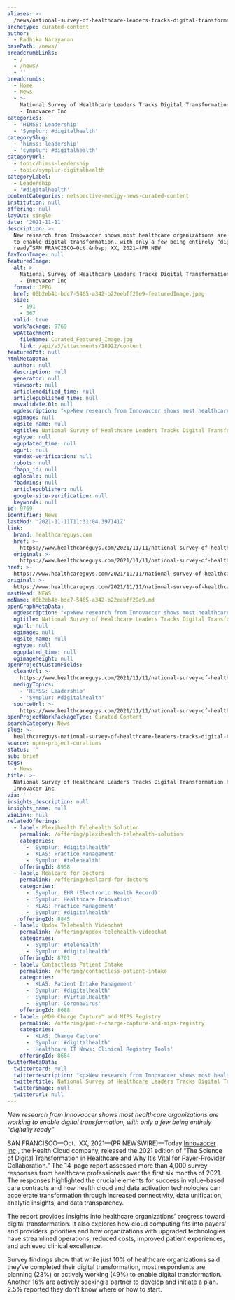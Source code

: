 ```yaml
---
aliases: >-
  /news/national-survey-of-healthcare-leaders-tracks-digital-transformation-progress-innovacer-inc
archetype: curated-content
author:
  - Radhika Narayanan
basePath: /news/
breadcrumbLinks:
  - /
  - /news/
  - ''
breadcrumbs:
  - Home
  - News
  - >-
    National Survey of Healthcare Leaders Tracks Digital Transformation Progress
    - Innovacer Inc
categories:
  - 'HIMSS: Leadership'
  - 'Symplur: #digitalhealth'
categorySlug:
  - 'himss: leadership'
  - 'symplur: #digitalhealth'
categoryUrl:
  - topic/himss-leadership
  - topic/symplur-digitalhealth
categoryLabel:
  - Leadership
  - '#digitalhealth'
contentCategories: netspective-medigy-news-curated-content
institution: null
offering: null
layOut: single
date: '2021-11-11'
description: >-
  New research from Innovaccer shows most healthcare organizations are working
  to enable digital transformation, with only a few being entirely “digitally
  ready”SAN FRANCISCO—Oct.&nbsp; XX, 2021—(PR NEW
favIconImage: null
featuredImage:
  alt: >-
    National Survey of Healthcare Leaders Tracks Digital Transformation Progress
    - Innovacer Inc
  format: JPEG
  href: 00b2eb4b-bdc7-5465-a342-b22eebff29e9-featuredImage.jpeg
  size:
    - 191
    - 367
  valid: true
  workPackage: 9769
  wpAttachment:
    fileName: Curated_Featured_Image.jpg
    link: /api/v3/attachments/18922/content
featuredPdf: null
htmlMetaData:
  author: null
  description: null
  generator: null
  viewport: null
  articlemodified_time: null
  articlepublished_time: null
  msvalidate.01: null
  ogdescription: "<p>New research from Innovaccer shows most healthcare organizations are working to enable digital transformation, with only a few being entirely “digitally ready” SAN FRANCISCO—Oct.\_ XX, 2021—(PR NEWSWIRE)—Today Innovaccer Inc., the Health Cloud company, released the 2021 edition of “The Science of Digital Transformation in Healthcare and Why It’s Vital for Payer-Provider Collaboration.” The 14-page report<br/><br/><a target=\"_blank\" href=https://www.healthcareguys.com/2021/11/11/national-survey-of-healthcare-leaders-tracks-digital-transformation-progress/>Read on healthcareguys.com</a></p>"
  ogimage: null
  ogsite_name: null
  ogtitle: National Survey of Healthcare Leaders Tracks Digital Transformation Progress
  ogtype: null
  ogupdated_time: null
  ogurl: null
  yandex-verification: null
  robots: null
  fbapp_id: null
  oglocale: null
  fbadmins: null
  articlepublisher: null
  google-site-verification: null
  keywords: null
id: 9769
identifier: News
lastMod: '2021-11-11T11:31:04.397141Z'
link:
  brand: healthcareguys.com
  href: >-
    https://www.healthcareguys.com/2021/11/11/national-survey-of-healthcare-leaders-tracks-digital-transformation-progress/
  original: >-
    https://www.healthcareguys.com/2021/11/11/national-survey-of-healthcare-leaders-tracks-digital-transformation-progress/
href: >-
  https://www.healthcareguys.com/2021/11/11/national-survey-of-healthcare-leaders-tracks-digital-transformation-progress/
original: >-
  https://www.healthcareguys.com/2021/11/11/national-survey-of-healthcare-leaders-tracks-digital-transformation-progress/
mastHead: NEWS
mdName: 00b2eb4b-bdc7-5465-a342-b22eebff29e9.md
openGraphMetaData:
  ogdescription: "<p>New research from Innovaccer shows most healthcare organizations are working to enable digital transformation, with only a few being entirely “digitally ready” SAN FRANCISCO—Oct.\_ XX, 2021—(PR NEWSWIRE)—Today Innovaccer Inc., the Health Cloud company, released the 2021 edition of “The Science of Digital Transformation in Healthcare and Why It’s Vital for Payer-Provider Collaboration.” The 14-page report<br/><br/><a target=\"_blank\" href=https://www.healthcareguys.com/2021/11/11/national-survey-of-healthcare-leaders-tracks-digital-transformation-progress/>Read on healthcareguys.com</a></p>"
  ogtitle: National Survey of Healthcare Leaders Tracks Digital Transformation Progress
  ogurl: null
  ogimage: null
  ogsite_name: null
  ogtype: null
  ogupdated_time: null
  ogimageheight: null
openProjectCustomFields:
  cleanUrl: >-
    https://www.healthcareguys.com/2021/11/11/national-survey-of-healthcare-leaders-tracks-digital-transformation-progress/
  medigyTopics:
    - 'HIMSS: Leadership'
    - 'Symplur: #digitalhealth'
  sourceUrl: >-
    https://www.healthcareguys.com/2021/11/11/national-survey-of-healthcare-leaders-tracks-digital-transformation-progress/
openProjectWorkPackageType: Curated Content
searchCategory: News
slug: >-
  healthcareguys-national-survey-of-healthcare-leaders-tracks-digital-transformation-progress-innovacer-inc
source: open-project-curations
status: ''
sub: brief
tags:
  - News
title: >-
  National Survey of Healthcare Leaders Tracks Digital Transformation Progress -
  Innovacer Inc
via: ' '
insights_description: null
insights_name: null
viaLink: null
relatedOfferings:
  - label: Plexihealth Telehealth Solution
    permalink: /offering/plexihealth-telehealth-solution
    categories:
      - 'Symplur: #digitalhealth'
      - 'KLAS: Practice Management'
      - 'Symplur: #telehealth'
    offeringId: 8958
  - label: Healcard for Doctors
    permalink: /offering/healcard-for-doctors
    categories:
      - 'Symplur: EHR (Electronic Health Record)'
      - 'Symplur: Healthcare Innovation'
      - 'KLAS: Practice Management'
      - 'Symplur: #digitalhealth'
    offeringId: 8845
  - label: Updox Telehealth Videochat
    permalink: /offering/updox-telehealth-videochat
    categories:
      - 'Symplur: #telehealth'
      - 'Symplur: #digitalhealth'
    offeringId: 8701
  - label: Contactless Patient Intake
    permalink: /offering/contactless-patient-intake
    categories:
      - 'KLAS: Patient Intake Management'
      - 'Symplur: #digitalhealth'
      - 'Symplur: #VirtualHealth'
      - 'Symplur: CoronaVirus'
    offeringId: 8688
  - label: pMD® Charge Capture™ and MIPS Registry
    permalink: /offering/pmd-r-charge-capture-and-mips-registry
    categories:
      - 'KLAS: Charge Capture'
      - 'Symplur: #digitalhealth'
      - 'Healthcare IT News: Clinical Registry Tools'
    offeringId: 8684
twitterMetaData:
  twittercard: null
  twitterdescription: "<p>New research from Innovaccer shows most healthcare organizations are working to enable digital transformation, with only a few being entirely “digitally ready” SAN FRANCISCO—Oct.\_ XX, 2021—(PR NEWSWIRE)—Today Innovaccer Inc., the Health Cloud company, released the 2021 edition of “The Science of Digital Transformation in Healthcare and Why It’s Vital for Payer-Provider Collaboration.” The 14-page report<br/><br/><a target=\"_blank\" href=https://www.healthcareguys.com/2021/11/11/national-survey-of-healthcare-leaders-tracks-digital-transformation-progress/>Read on healthcareguys.com</a></p>"
  twittertitle: National Survey of Healthcare Leaders Tracks Digital Transformation Progress
  twitterimage: null
  twitterurl: null
---
```

<p><i>New research from Innovaccer shows most healthcare organizations are working to enable digital transformation, with only a few being entirely “digitally ready”</i></p><p>SAN FRANCISCO—Oct.&nbsp; XX, 2021—(PR NEWSWIRE)—Today <a href="https://innovaccer.com/">Innovaccer Inc</a>., the Health Cloud company, released the 2021 edition of “The Science of Digital Transformation in Healthcare and Why It’s Vital for Payer-Provider Collaboration.” The 14-page report assessed more than 4,000 survey responses from healthcare professionals over the first six months of 2021. The responses highlighted the crucial elements for success in value-based care contracts and how health cloud and data activation technologies can accelerate transformation through increased connectivity, data unification, analytic insights, and data transparency.</p><p>The report provides insights into healthcare organizations’ progress toward digital transformation. It also explores how cloud computing fits into payers’ and providers’ priorities and how organizations with upgraded technologies have streamlined operations, reduced costs, improved patient experiences, and achieved clinical excellence.</p><p>Survey findings show that while just 10% of healthcare organizations said they’ve completed their digital transformation, most respondents are planning (23%) or actively working (49%) to enable digital transformation. Another 16% are actively seeking a partner to develop and initiate a plan. 2.5% reported they don’t know where or how to start.</p><p>&nbsp;</p>